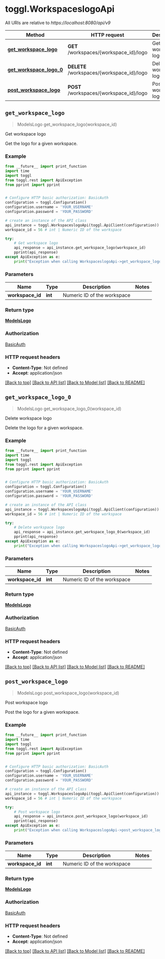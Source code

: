 # toggl.WorkspaceslogoApi

All URIs are relative to *https://localhost:8080/api/v9*

Method | HTTP request | Description
------------- | ------------- | -------------
[**get_workspace_logo**](WorkspaceslogoApi.md#get_workspace_logo) | **GET** /workspaces/{workspace_id}/logo | Get workspace logo
[**get_workspace_logo_0**](WorkspaceslogoApi.md#get_workspace_logo_0) | **DELETE** /workspaces/{workspace_id}/logo | Delete workspace logo
[**post_workspace_logo**](WorkspaceslogoApi.md#post_workspace_logo) | **POST** /workspaces/{workspace_id}/logo | Post workspace logo


## `get_workspace_logo`
> ModelsLogo get_workspace_logo(workspace_id)

Get workspace logo

Get the logo for a given workspace.

### Example

```python
from __future__ import print_function
import time
import toggl
from toggl.rest import ApiException
from pprint import pprint


# Configure HTTP basic authorization: BasicAuth
configuration = toggl.Configuration()
configuration.username = 'YOUR_USERNAME'
configuration.password = 'YOUR_PASSWORD'

# create an instance of the API class
api_instance = toggl.WorkspaceslogoApi(toggl.ApiClient(configuration))
workspace_id = 56 # int | Numeric ID of the workspace

try:
    # Get workspace logo
    api_response = api_instance.get_workspace_logo(workspace_id)
    pprint(api_response)
except ApiException as e:
    print("Exception when calling WorkspaceslogoApi->get_workspace_logo: %s\n" % e)
```

### Parameters


Name | Type | Description  | Notes
------------- | ------------- | ------------- | -------------
 **workspace_id** | **int**| Numeric ID of the workspace | 

### Return type

[**ModelsLogo**](ModelsLogo.md)

### Authorization

[BasicAuth](../README.md#BasicAuth)

### HTTP request headers

 - **Content-Type**: Not defined
 - **Accept**: application/json

[[Back to top]](#) [[Back to API list]](../README.md#documentation-for-api-endpoints) [[Back to Model list]](../README.md#documentation-for-models) [[Back to README]](../README.md)

## `get_workspace_logo_0`
> ModelsLogo get_workspace_logo_0(workspace_id)

Delete workspace logo

Delete the logo for a given workspace.

### Example

```python
from __future__ import print_function
import time
import toggl
from toggl.rest import ApiException
from pprint import pprint


# Configure HTTP basic authorization: BasicAuth
configuration = toggl.Configuration()
configuration.username = 'YOUR_USERNAME'
configuration.password = 'YOUR_PASSWORD'

# create an instance of the API class
api_instance = toggl.WorkspaceslogoApi(toggl.ApiClient(configuration))
workspace_id = 56 # int | Numeric ID of the workspace

try:
    # Delete workspace logo
    api_response = api_instance.get_workspace_logo_0(workspace_id)
    pprint(api_response)
except ApiException as e:
    print("Exception when calling WorkspaceslogoApi->get_workspace_logo_0: %s\n" % e)
```

### Parameters


Name | Type | Description  | Notes
------------- | ------------- | ------------- | -------------
 **workspace_id** | **int**| Numeric ID of the workspace | 

### Return type

[**ModelsLogo**](ModelsLogo.md)

### Authorization

[BasicAuth](../README.md#BasicAuth)

### HTTP request headers

 - **Content-Type**: Not defined
 - **Accept**: application/json

[[Back to top]](#) [[Back to API list]](../README.md#documentation-for-api-endpoints) [[Back to Model list]](../README.md#documentation-for-models) [[Back to README]](../README.md)

## `post_workspace_logo`
> ModelsLogo post_workspace_logo(workspace_id)

Post workspace logo

Post the logo for a given workspace.

### Example

```python
from __future__ import print_function
import time
import toggl
from toggl.rest import ApiException
from pprint import pprint


# Configure HTTP basic authorization: BasicAuth
configuration = toggl.Configuration()
configuration.username = 'YOUR_USERNAME'
configuration.password = 'YOUR_PASSWORD'

# create an instance of the API class
api_instance = toggl.WorkspaceslogoApi(toggl.ApiClient(configuration))
workspace_id = 56 # int | Numeric ID of the workspace

try:
    # Post workspace logo
    api_response = api_instance.post_workspace_logo(workspace_id)
    pprint(api_response)
except ApiException as e:
    print("Exception when calling WorkspaceslogoApi->post_workspace_logo: %s\n" % e)
```

### Parameters


Name | Type | Description  | Notes
------------- | ------------- | ------------- | -------------
 **workspace_id** | **int**| Numeric ID of the workspace | 

### Return type

[**ModelsLogo**](ModelsLogo.md)

### Authorization

[BasicAuth](../README.md#BasicAuth)

### HTTP request headers

 - **Content-Type**: Not defined
 - **Accept**: application/json

[[Back to top]](#) [[Back to API list]](../README.md#documentation-for-api-endpoints) [[Back to Model list]](../README.md#documentation-for-models) [[Back to README]](../README.md)

